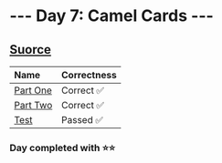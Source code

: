 # --- Day 7: Camel Cards ---

## [Suorce](http://adventofcode.com/2023/day/7)

| Name                                                                                      | Correctness |
| :---------------------------------------------------------------------------------------- | :---------- |
| [Part One](https://github.com/ssynowiec/AdventOfCode/blob/main/2023/Day%2007/part-one.ts) | Correct ✅  |
| [Part Two](https://github.com/ssynowiec/AdventOfCode/blob/main/2023/Day%2007/part-two.ts) | Correct ✅  |
| [Test](https://github.com/ssynowiec/AdventOfCode/blob/main/2023/Day%2007/index.test.ts)   | Passed ✅   |

### Day completed with ⭐⭐
